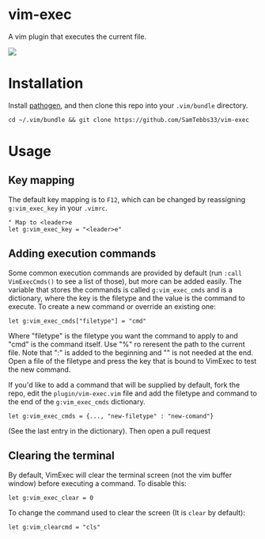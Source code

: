 # vim-exec
A vim plugin that executes the current file.

![](http://zippy.gfycat.com/MindlessExcellentAfricangroundhornbill.gif)

# Installation
Install [pathogen](https://github.com/tpope/vim-pathogen), and then clone this repo into your `.vim/bundle` directory.
```
cd ~/.vim/bundle && git clone https://github.com/SamTebbs33/vim-exec
```

# Usage

## Key mapping
The default key mapping is to `F12`, which can be changed by reassigning `g:vim_exec_key` in your `.vimrc`.
```
" Map to <leader>e
let g:vim_exec_key = "<leader>e"
```

## Adding execution commands
Some common execution commands are provided by default (run `:call VimExecCmds()` to see a list of those), but more can be added easily.
The variable that stores the commands is called `g:vim_exec_cmds` and is a dictionary, where the key is the filetype and the value is the command to execute.
To create a new command or override an existing one:
```
let g:vim_exec_cmds["filetype"] = "cmd"
```
Where "filetype" is the filetype you want the command to apply to and "cmd" is the command itself. Use "%" ro reresent the path to the current file. Note that ":" is added to the beginning and "<CR>" is not needed at the end. Open a file of the filetype and press the key that is bound to VimExec to test the new command.

If you'd like to add a command that will be supplied by default, fork the repo, edit the `plugin/vim-exec.vim` file and add the filetype and command to the end of the `g:vim_exec_cmds` dictionary.
```
let g:vim_exec_cmds = {..., "new-filetype" : "new-comand"}
```
(See the last entry in the dictionary). Then open a pull request

## Clearing the terminal
By default, VimExec will clear the terminal screen (not the vim buffer window) before executing a command. To disable this:
```
let g:vim_exec_clear = 0
```
To change the command used to clear the screen (It is `clear` by default):
```
let g:vim_clearcmd = "cls"
```
